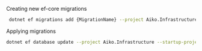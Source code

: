 Creating new ef-core migrations 

```sh
 dotnet ef migrations add {MigrationName} --project Aiko.Infrastructure --startup-project Aiko.Core
```

Applying migrations

```sh
dotnet ef database update --project Aiko.Infrastructure --startup-project Aiko.Core
```